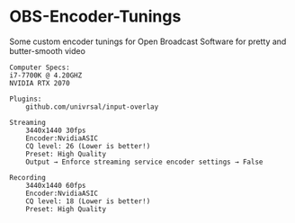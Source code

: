 # OBS-Encoder-Tunings
Some custom encoder tunings for Open Broadcast Software for pretty and butter-smooth video

```
Computer Specs:
i7-7700K @ 4.20GHZ
NVIDIA RTX 2070

Plugins:
    github.com/univrsal/input-overlay

Streaming
    3440x1440 30fps
    Encoder:NvidiaASIC
    CQ level: 26 (Lower is better!)
    Preset: High Quality
    Output → Enforce streaming service encoder settings → False

Recording
    3440x1440 60fps
    Encoder:NvidiaASIC
    CQ level: 18 (Lower is better!)
    Preset: High Quality
 ```
